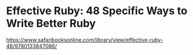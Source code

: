 # Effective Ruby: 48 Specific Ways to Write Better Ruby

https://www.safaribooksonline.com/library/view/effective-ruby-48/9780133847086/
